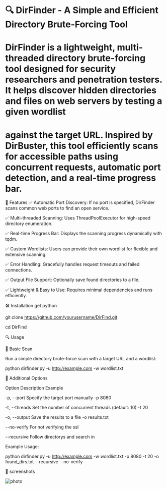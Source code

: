 # 🔍 DirFinder - A Simple and Efficient Directory Brute-Forcing Tool

# DirFinder is a lightweight, multi-threaded directory brute-forcing tool designed for security researchers and penetration testers. It helps discover hidden directories and files on web servers by testing a given wordlist 

# against the target URL. Inspired by DirBuster, this tool efficiently scans for accessible paths using concurrent requests, automatic port detection, and a real-time progress bar.

🚀 Features
✅ Automatic Port Discovery: If no port is specified, DirFinder scans common web ports to find an open service.

✅ Multi-threaded Scanning: Uses ThreadPoolExecutor for high-speed directory enumeration.

✅ Real-time Progress Bar: Displays the scanning progress dynamically with tqdm.

✅ Custom Wordlists: Users can provide their own wordlist for flexible and extensive scanning.

✅ Error Handling: Gracefully handles request timeouts and failed connections.

✅ Output File Support: Optionally save found directories to a file.

✅ Lightweight & Easy to Use: Requires minimal dependencies and runs efficiently.


🛠️ Installation
get python

git clone https://github.com/yourusername/DirFind.git  

cd DirFind

🔍 Usage

📌 Basic Scan

Run a simple directory brute-force scan with a target URL and a wordlist:

python dirfinder.py -u http://example.com -w wordlist.txt

📌 Additional Options

Option	Description	Example

-p, --port	Specify the target port manually	-p 8080

-t, --threads	Set the number of concurrent threads (default: 10)	-t 20

-o, --output	Save the results to a file	-o results.txt

--no-verify For not verifying the ssl

--recursive Follow directorys and search in

Example Usage:

python dirfinder.py -u http://example.com -w wordlist.txt -p 8080 -t 20 -o found_dirs.txt --recursive --no-verify

🎥 screenshots 

![photo](https://github.com/user-attachments/assets/e81e5d73-5258-4d46-a075-3ee7fee57292)

